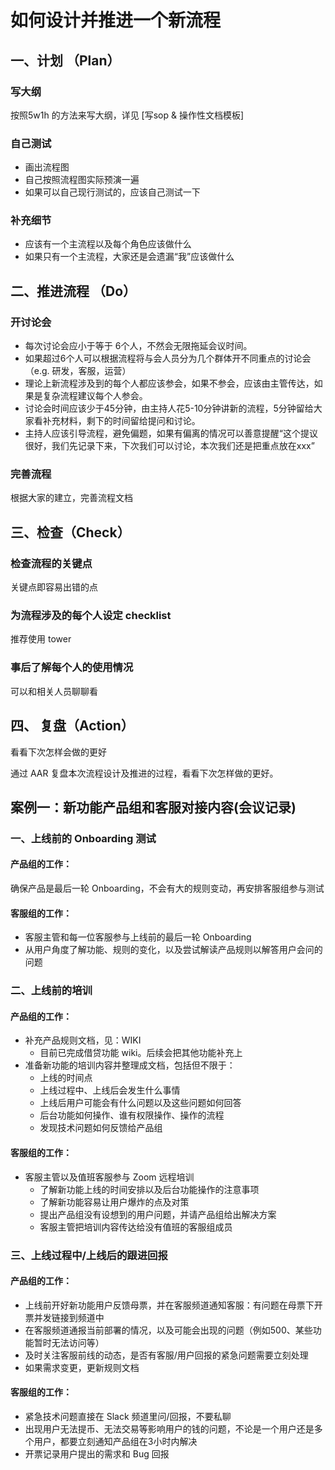 # 如何设计并推进一个新流程

## 一、计划 （Plan）

### 写大纲

按照5w1h 的方法来写大纲，详见 \[写sop & 操作性文档模板\]

### 自己测试

* 画出流程图
* 自己按照流程图实际预演一遍
* 如果可以自己现行测试的，应该自己测试一下

### 补充细节

* 应该有一个主流程以及每个角色应该做什么
* 如果只有一个主流程，大家还是会遗漏“我”应该做什么

## 二、推进流程 （Do）

### 开讨论会

* 每次讨论会应小于等于 6个人，不然会无限拖延会议时间。
* 如果超过6个人可以根据流程将与会人员分为几个群体开不同重点的讨论会（e.g.  研发，客服，运营）
* 理论上新流程涉及到的每个人都应该参会，如果不参会，应该由主管传达，如果是复杂流程建议每个人参会。
* 讨论会时间应该少于45分钟，由主持人花5-10分钟讲新的流程，5分钟留给大家看补充材料，剩下的时间留给提问和讨论。
* 主持人应该引导流程，避免偏题，如果有偏离的情况可以善意提醒“这个提议很好，我们先记录下来，下次我们可以讨论，本次我们还是把重点放在xxx”

### 完善流程

根据大家的建立，完善流程文档

## 三、检查（Check）

### 检查流程的关键点

关键点即容易出错的点

### 为流程涉及的每个人设定 checklist

推荐使用 tower

### 事后了解每个人的使用情况

可以和相关人员聊聊看

## 四、 复盘（Action）

看看下次怎样会做的更好

通过 AAR 复盘本次流程设计及推进的过程，看看下次怎样做的更好。

## 案例一：新功能产品组和客服对接内容\(会议记录\)

### 一、上线前的 Onboarding 测试

#### 产品组的工作：

确保产品是最后一轮 Onboarding，不会有大的规则变动，再安排客服组参与测试

#### 客服组的工作：

* 客服主管和每一位客服参与上线前的最后一轮 Onboarding
* 从用户角度了解功能、规则的变化，以及尝试解读产品规则以解答用户会问的问题

### 二、上线前的培训

#### 产品组的工作：

* 补充产品规则文档，见：WIKI
  * 目前已完成借贷功能 wiki。后续会把其他功能补充上
* 准备新功能的培训内容并整理成文档，包括但不限于：
  * 上线的时间点
  * 上线过程中、上线后会发生什么事情
  * 上线后用户可能会有什么问题以及这些问题如何回答
  * 后台功能如何操作、谁有权限操作、操作的流程
  * 发现技术问题如何反馈给产品组

#### 客服组的工作：

* 客服主管以及值班客服参与 Zoom 远程培训
  * 了解新功能上线的时间安排以及后台功能操作的注意事项
  * 了解新功能容易让用户爆炸的点及对策
  * 提出产品组没有设想到的用户问题，并请产品组给出解决方案
  * 客服主管把培训内容传达给没有值班的客服组成员

### 三、上线过程中/上线后的跟进回报

#### 产品组的工作：

* 上线前开好新功能用户反馈母票，并在客服频道通知客服：有问题在母票下开票并发链接到频道中
* 在客服频道通报当前部署的情况，以及可能会出现的问题（例如500、某些功能暂时无法访问等）
* 及时关注客服前线的动态，是否有客服/用户回报的紧急问题需要立刻处理
* 如果需求变更，更新规则文档

#### 客服组的工作：

* 紧急技术问题直接在 Slack 频道里问/回报，不要私聊
* 出现用户无法提币、无法交易等影响用户的钱的问题，不论是一个用户还是多个用户，都要立刻通知产品组在3小时内解决
* 开票记录用户提出的需求和 Bug 回报


